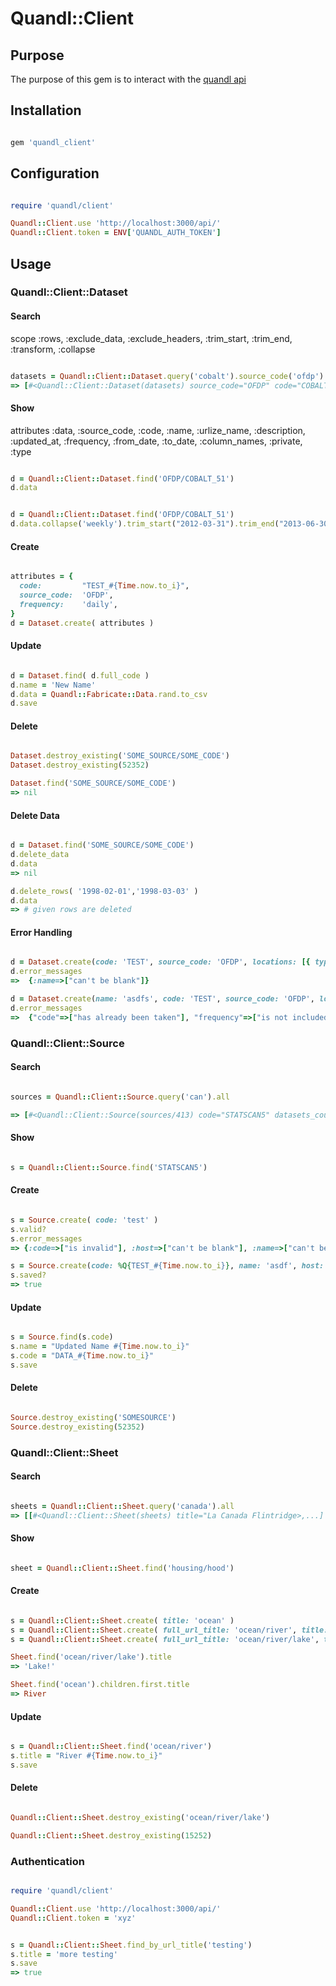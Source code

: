 # Quandl::Client

## Purpose

The purpose of this gem is to interact with the [quandl api](http://www.quandl.com/help/api)


## Installation

```ruby

gem 'quandl_client'

```




## Configuration

```ruby

require 'quandl/client'

Quandl::Client.use 'http://localhost:3000/api/'
Quandl::Client.token = ENV['QUANDL_AUTH_TOKEN']


```




## Usage


### Quandl::Client::Dataset


#### Search

scope :rows, :exclude_data, :exclude_headers, :trim_start, :trim_end, :transform, :collapse

```ruby

datasets = Quandl::Client::Dataset.query('cobalt').source_code('ofdp').all
=> [#<Quandl::Client::Dataset(datasets) source_code="OFDP" code="COBALT_51">, ...]

```


#### Show

attributes :data, :source_code, :code, :name, :urlize_name, 
  :description, :updated_at, :frequency, :from_date, 
  :to_date, :column_names, :private, :type

```ruby

d = Quandl::Client::Dataset.find('OFDP/COBALT_51')
d.data


d = Quandl::Client::Dataset.find('OFDP/COBALT_51')
d.data.collapse('weekly').trim_start("2012-03-31").trim_end("2013-06-30")

```


#### Create

```ruby

attributes = {
  code:         "TEST_#{Time.now.to_i}",
  source_code:  'OFDP',
  frequency:    'daily',
}
d = Dataset.create( attributes )

```


#### Update

```ruby

d = Dataset.find( d.full_code )
d.name = 'New Name'
d.data = Quandl::Fabricate::Data.rand.to_csv
d.save

```


#### Delete

```ruby

Dataset.destroy_existing('SOME_SOURCE/SOME_CODE')
Dataset.destroy_existing(52352)

Dataset.find('SOME_SOURCE/SOME_CODE')
=> nil

```


#### Delete Data

```ruby

d = Dataset.find('SOME_SOURCE/SOME_CODE')
d.delete_data
d.data
=> nil

d.delete_rows( '1998-02-01','1998-03-03' )
d.data
=> # given rows are deleted

```


#### Error Handling

```ruby

d = Dataset.create(code: 'TEST', source_code: 'OFDP', locations: [{ type: 'http', url: 'test.com' }] )
d.error_messages
=>  {:name=>["can't be blank"]}

d = Dataset.create(name: 'asdfs', code: 'TEST', source_code: 'OFDP', locations: [{ type: 'http', url: 'test.com' }] )
d.error_messages
=>  {"code"=>["has already been taken"], "frequency"=>["is not included in the list"]}

```




### Quandl::Client::Source


#### Search

```ruby

sources = Quandl::Client::Source.query('can').all

=> [#<Quandl::Client::Source(sources/413) code="STATSCAN5" datasets_count=1>...]

```


#### Show

```ruby

s = Quandl::Client::Source.find('STATSCAN5')

```


#### Create

```ruby

s = Source.create( code: 'test' )
s.valid?
s.error_messages
=> {:code=>["is invalid"], :host=>["can't be blank"], :name=>["can't be blank"]}

s = Source.create(code: %Q{TEST_#{Time.now.to_i}}, name: 'asdf', host: "http://asdf#{Time.now}.com" )
s.saved?
=> true

```


#### Update

```ruby

s = Source.find(s.code)
s.name = "Updated Name #{Time.now.to_i}"
s.code = "DATA_#{Time.now.to_i}"
s.save

```


#### Delete

```ruby

Source.destroy_existing('SOMESOURCE')
Source.destroy_existing(52352)

```




### Quandl::Client::Sheet


#### Search

```ruby

sheets = Quandl::Client::Sheet.query('canada').all
=> [[#<Quandl::Client::Sheet(sheets) title="La Canada Flintridge>,...]

```


#### Show

```ruby

sheet = Quandl::Client::Sheet.find('housing/hood')

```


#### Create

```ruby

s = Quandl::Client::Sheet.create( title: 'ocean' )
s = Quandl::Client::Sheet.create( full_url_title: 'ocean/river', title: 'River' )
s = Quandl::Client::Sheet.create( full_url_title: 'ocean/river/lake', title: 'Lake!' )

Sheet.find('ocean/river/lake').title
=> 'Lake!'

Sheet.find('ocean').children.first.title
=> River

```


#### Update

```ruby

s = Quandl::Client::Sheet.find('ocean/river')
s.title = "River #{Time.now.to_i}"
s.save

```


#### Delete

```ruby

Quandl::Client::Sheet.destroy_existing('ocean/river/lake')

Quandl::Client::Sheet.destroy_existing(15252)

```




### Authentication

```ruby

require 'quandl/client'

Quandl::Client.use 'http://localhost:3000/api/'
Quandl::Client.token = 'xyz'


s = Quandl::Client::Sheet.find_by_url_title('testing')
s.title = 'more testing'
s.save
=> true

```

